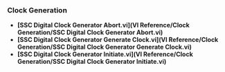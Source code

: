 ### Clock Generation
- **[SSC Digital Clock Generator Abort.vi](VI Reference/Clock Generation/SSC Digital Clock Generator Abort.vi)**
- **[SSC Digital Clock Generator Generate Clock.vi](VI Reference/Clock Generation/SSC Digital Clock Generator Generate Clock.vi)**
- **[SSC Digital Clock Generator Initiate.vi](VI Reference/Clock Generation/SSC Digital Clock Generator Initiate.vi)**
